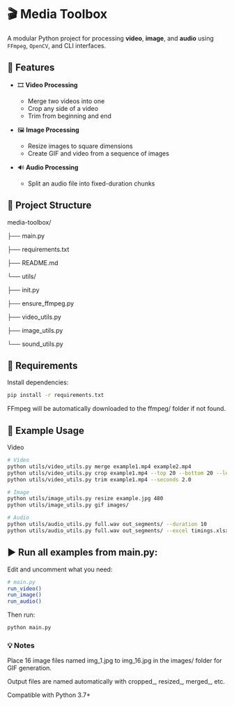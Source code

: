 # 🎬 Media Toolbox

A modular Python project for processing **video**, **image**, and **audio** using `FFmpeg`, `OpenCV`, and CLI interfaces.

## 🚀 Features

- 🎞️ **Video Processing**
  - Merge two videos into one
  - Crop any side of a video
  - Trim from beginning and end

- 🖼️ **Image Processing**
  - Resize images to square dimensions
  - Create GIF and video from a sequence of images

- 🔊 **Audio Processing**
  - Split an audio file into fixed-duration chunks

## 📁 Project Structure

media-toolbox/

├── main.py

├── requirements.txt

├── README.md

└── utils/

├── init.py

├── ensure_ffmpeg.py

├── video_utils.py

├── image_utils.py

└── sound_utils.py

## 🧰 Requirements

Install dependencies:

```bash
pip install -r requirements.txt
```

FFmpeg will be automatically downloaded to the ffmpeg/ folder if not found.

## 🧪 Example Usage
Video
```bash
# Video
python utils/video_utils.py merge example1.mp4 example2.mp4
python utils/video_utils.py crop example1.mp4 --top 20 --bottom 20 --left 30 --right 30
python utils/video_utils.py trim example1.mp4 --seconds 2.0

# Image
python utils/image_utils.py resize example.jpg 480
python utils/image_utils.py gif images/

# Audio
python utils/audio_utils.py full.wav out_segments/ --duration 10
python utils/audio_utils.py full.wav out_segments/ --excel timings.xlsx
```

## ▶️ Run all examples from main.py:
Edit and uncomment what you need:
```bash
# main.py
run_video()
run_image()
run_audio()
```
Then run:
```bash
python main.py
```

### 💡 Notes
Place 16 image files named img_1.jpg to img_16.jpg in the images/ folder for GIF generation.

Output files are named automatically with cropped_, resized_, merged_, etc.

Compatible with Python 3.7+

